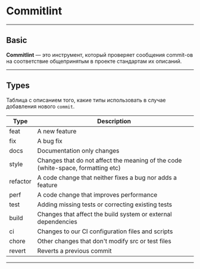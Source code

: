 # Commitlint
***
## Basic
**Commitlint** — это инструмент, который проверяет сообщения commit-ов на соответствие общепринятым в проекте стандартам их описаний. 
***
## Types
Таблица с описанием того, какие типы использовать в случае добавления нового `commit`.

| **Type** | **Description**                                                                  |
| -------- | -------------------------------------------------------------------------------- |
| feat     | A new feature                                                                    |
| fix      | A bug fix                                                                        |
| docs     | Documentation only changes                                                       |
| style    | Changes that do not affect the meaning of the code (white-space, formatting etc) |
| refactor | A code change that neither fixes a bug nor adds a feature                        |
| perf     | A code change that improves performance                                          |
| test     | Adding missing tests or correcting existing tests                                |
| build    | Changes that affect the build system or external dependencies                    |
| ci       | Changes to our CI configuration files and scripts                                |
| chore    | Other changes that don't modify src or test files                                |
| revert   | Reverts a previous commit                                                        |
***

